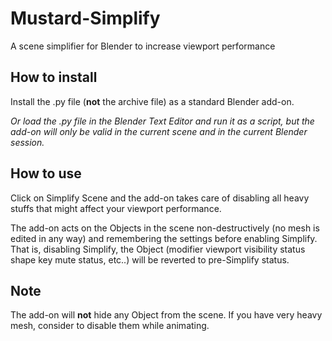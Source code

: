 # Mustard-Simplify

A scene simplifier for Blender to increase viewport performance

## How to install

Install the .py file (**not** the archive file) as a standard Blender add-on.

*Or load the .py file in the Blender Text Editor and run it as a script, but the add-on will only be valid in the current scene and in the current Blender session.*

## How to use

Click on Simplify Scene and the add-on takes care of disabling all heavy stuffs that might affect your viewport performance.

The add-on acts on the Objects in the scene non-destructively (no mesh is edited in any way) and remembering the settings before enabling Simplify. That is, disabling Simplify, the Object (modifier viewport visibility status shape key mute status, etc..) will be reverted to pre-Simplify status.

## Note

The add-on will **not** hide any Object from the scene. If you have very heavy mesh, consider to disable them while animating.
